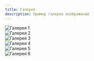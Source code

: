 ```yaml
---
title: Галерея
description: Пример галереи изображений
---
```


<div class="gallery">
  <div class="gallery__item"><img src="https://docs.wilma.ru/images/1.webp" alt="Галерея 1" /></div>
  <div class="gallery__item"><img src="https://docs.wilma.ru/images/1.webp" alt="Галерея 2" /></div>
  <div class="gallery__item"><img src="https://docs.wilma.ru/images/1.webp" alt="Галерея 3" /></div>
  <div class="gallery__item"><img src="https://docs.wilma.ru/images/1.webp" alt="Галерея 4" /></div>
  <div class="gallery__item"><img src="https://docs.wilma.ru/images/1.webp" alt="Галерея 5" /></div>
  <div class="gallery__item"><img src="https://docs.wilma.ru/images/1.webp" alt="Галерея 6" /></div>
</div>
